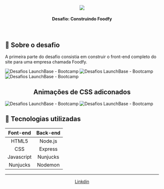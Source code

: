 <h1 align="center">
<img src="https://ik.imagekit.io/mqh5rdpeme/img-launchbase_u1x6ViV8P.png">
</h1>
<h4 align="center"> Desafio: Construindo Foodfy </h4>
<br/>

## 🚀 Sobre o desafio

A primeira parte do desafio consistia em construir o front-end completo do site para uma empresa chamada Foodfy.

<img src="https://ik.imagekit.io/mqh5rdpeme/page1_6jE3gObKW.gif" alt="Desafios LaunchBase - Bootcamp" />

<img src="https://ik.imagekit.io/mqh5rdpeme/page2_0DTYSe-Hg.gif" alt="Desafios LaunchBase - Bootcamp" />

<img src="https://ik.imagekit.io/mqh5rdpeme/page3_wcuQBeP1W.gif" alt="Desafios LaunchBase - Bootcamp" />

<h2 align="center"> Animações de CSS adiconados </h2>

<img src="https://ik.imagekit.io/mqh5rdpeme/efeito01_uijis7lGj.gif" alt="Desafios LaunchBase - Bootcamp" />

<img src="https://ik.imagekit.io/mqh5rdpeme/efeito02_jApj2l_Q6.gif" alt="Desafios LaunchBase - Bootcamp" />



## 📌 Tecnologias utilizadas


| Font-end  | Back-end |
| :------------: | :------------: |
|  HTML5 |  Node.js |
|  CSS |  Express |
| Javascript | Nunjucks |  
| Nunjucks | Nodemon |

------------

<p align="center"><a href="https://www.linkedin.com/in/lucas-da-silva-pedroso-0b4420191/">Linkdin</a></p>


